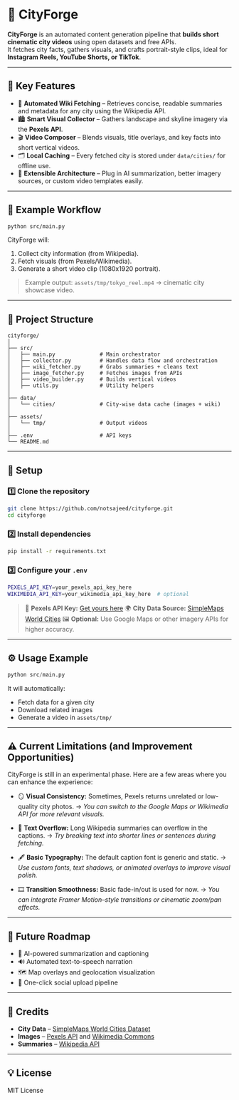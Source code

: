 
# 🌆 CityForge

**CityForge** is an automated content generation pipeline that **builds short cinematic city videos** using open datasets and free APIs.  
It fetches city facts, gathers visuals, and crafts portrait-style clips, ideal for **Instagram Reels, YouTube Shorts, or TikTok**.

---

## 🚀 Key Features

- 🧠 **Automated Wiki Fetching** – Retrieves concise, readable summaries and metadata for any city using the Wikipedia API.  
- 🏙️ **Smart Visual Collector** – Gathers landscape and skyline imagery via the **Pexels API**.  
- 🎬 **Video Composer** – Blends visuals, title overlays, and key facts into short vertical videos.  
- 🗂️ **Local Caching** – Every fetched city is stored under `data/cities/` for offline use.  
- 🧩 **Extensible Architecture** – Plug in AI summarization, better imagery sources, or custom video templates easily.

---

## 🧭 Example Workflow

```bash
python src/main.py
````

CityForge will:

1. Collect city information (from Wikipedia).
2. Fetch visuals (from Pexels/Wikimedia).
3. Generate a short video clip (1080x1920 portrait).

> Example output:
> `assets/tmp/tokyo_reel.mp4` → cinematic city showcase video.

---

## 🧱 Project Structure

```
cityforge/
│
├── src/
│   ├── main.py              # Main orchestrator
│   ├── collector.py         # Handles data flow and orchestration
│   ├── wiki_fetcher.py      # Grabs summaries + cleans text
│   ├── image_fetcher.py     # Fetches images from APIs
│   ├── video_builder.py     # Builds vertical videos
│   ├── utils.py             # Utility helpers
│
├── data/
│   └── cities/              # City-wise data cache (images + wiki)
│
├── assets/
│   └── tmp/                 # Output videos
│
├── .env                     # API keys
└── README.md
```

---

## 🔧 Setup

### 1️⃣ Clone the repository

```bash
git clone https://github.com/notsajeed/cityforge.git
cd cityforge
```

### 2️⃣ Install dependencies

```bash
pip install -r requirements.txt
```

### 3️⃣ Configure your `.env`

```bash
PEXELS_API_KEY=your_pexels_api_key_here
WIKIMEDIA_API_KEY=your_wikimedia_api_key_here  # optional
```

> 🧩 **Pexels API Key:** [Get yours here](https://www.pexels.com/api/)
> 🌍 **City Data Source:** [SimpleMaps World Cities](https://simplemaps.com/data/world-cities)
> 🖼️ **Optional:** Use Google Maps or other imagery APIs for higher accuracy.

---

## ⚙️ Usage Example

```python
python src/main.py
```

It will automatically:

* Fetch data for a given city
* Download related images
* Generate a video in `assets/tmp/`

---

## ⚠️ Current Limitations (and Improvement Opportunities)

CityForge is still in an experimental phase.
Here are a few areas where you can enhance the experience:

* 🪞 **Visual Consistency:**
  Sometimes, Pexels returns unrelated or low-quality city photos.
  → *You can switch to the Google Maps or Wikimedia API for more relevant visuals.*

* 💬 **Text Overflow:**
  Long Wikipedia summaries can overflow in the captions.
  → *Try breaking text into shorter lines or sentences during fetching.*

* 🖋️ **Basic Typography:**
  The default caption font is generic and static.
  → *Use custom fonts, text shadows, or animated overlays to improve visual polish.*

* 🎞️ **Transition Smoothness:**
  Basic fade-in/out is used for now.
  → *You can integrate Framer Motion–style transitions or cinematic zoom/pan effects.*

---

## 🧠 Future Roadmap

* 🤖 AI-powered summarization and captioning
* 🔊 Automated text-to-speech narration
* 🗺️ Map overlays and geolocation visualization
* 📱 One-click social upload pipeline

---

## 🪪 Credits

* **City Data** – [SimpleMaps World Cities Dataset](https://simplemaps.com/data/world-cities)
* **Images** – [Pexels API](https://www.pexels.com/api/) and [Wikimedia Commons](https://commons.wikimedia.org/wiki/Main_Page)
* **Summaries** – [Wikipedia API](https://www.mediawiki.org/wiki/API:Main_page)

---

## 💡 License

MIT License 
